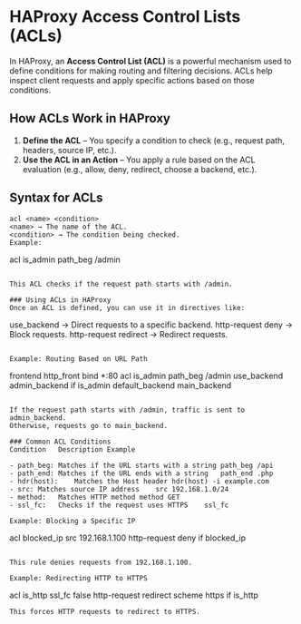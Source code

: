 # HAProxy Access Control Lists (ACLs)

In HAProxy, an **Access Control List (ACL)** is a powerful mechanism used to define conditions for making routing and filtering decisions. ACLs help inspect client requests and apply specific actions based on those conditions.

## How ACLs Work in HAProxy

1. **Define the ACL** – You specify a condition to check (e.g., request path, headers, source IP, etc.).
2. **Use the ACL in an Action** – You apply a rule based on the ACL evaluation (e.g., allow, deny, redirect, choose a backend, etc.).

## Syntax for ACLs

```
acl <name> <condition>
<name> → The name of the ACL.
<condition> → The condition being checked.
Example:

```
acl is_admin path_beg /admin
```

This ACL checks if the request path starts with /admin.

### Using ACLs in HAProxy
Once an ACL is defined, you can use it in directives like:

```
use_backend → Direct requests to a specific backend.
http-request deny → Block requests.
http-request redirect → Redirect requests.
```

Example: Routing Based on URL Path

```
frontend http_front
    bind *:80
    acl is_admin path_beg /admin
    use_backend admin_backend if is_admin
    default_backend main_backend
```

If the request path starts with /admin, traffic is sent to admin_backend.
Otherwise, requests go to main_backend.

### Common ACL Conditions
Condition	Description	Example

- path_beg:	Matches if the URL starts with a string	path_beg /api
- path_end:	Matches if the URL ends with a string	path_end .php
- hdr(host):	Matches the Host header	hdr(host) -i example.com
- src: Matches source IP address	src 192.168.1.0/24
- method:	Matches HTTP method	method GET
- ssl_fc:	Checks if the request uses HTTPS	ssl_fc

Example: Blocking a Specific IP

```
acl blocked_ip src 192.168.1.100
http-request deny if blocked_ip
```

This rule denies requests from 192.168.1.100.

Example: Redirecting HTTP to HTTPS
```
acl is_http ssl_fc false
http-request redirect scheme https if is_http
```
This forces HTTP requests to redirect to HTTPS.
